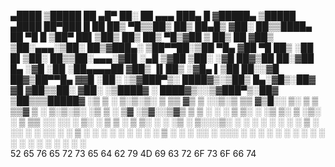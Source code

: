   ▄████  ▒█████   ██ ▄█▀ ██░ ██  ▄▄▄       ███▄    █    ▓█████▄  ▒█████    ▄████  ██▀███   █    ██ 
 ██▒ ▀█▒▒██▒  ██▒ ██▄█▒ ▓██░ ██▒▒████▄     ██ ▀█   █    ▒██▀ ██▌▒██▒  ██▒ ██▒ ▀█▒▓██ ▒ ██▒ ██  ▓██▒
▒██░▄▄▄░▒██░  ██▒▓███▄░ ▒██▀▀██░▒██  ▀█▄  ▓██  ▀█ ██▒   ░██   █▌▒██░  ██▒▒██░▄▄▄░▓██ ░▄█ ▒▓██  ▒██░
░▓█  ██▓▒██   ██░▓██ █▄ ░▓█ ░██ ░██▄▄▄▄██ ▓██▒  ▐▌██▒   ░▓█▄   ▌▒██   ██░░▓█  ██▓▒██▀▀█▄  ▓▓█  ░██░
░▒▓███▀▒░ ████▓▒░▒██▒ █▄░▓█▒░██▓ ▓█   ▓██▒▒██░   ▓██░   ░▒████▓ ░ ████▓▒░░▒▓███▀▒░██▓ ▒██▒▒▒█████▓ 
 ░▒   ▒ ░ ▒░▒░▒░ ▒ ▒▒ ▓▒ ▒ ░░▒░▒ ▒▒   ▓▒█░░ ▒░   ▒ ▒     ▒▒▓  ▒ ░ ▒░▒░▒░  ░▒   ▒ ░ ▒▓ ░▒▓░░▒▓▒ ▒ ▒ 
  ░   ░   ░ ▒ ▒░ ░ ░▒ ▒░ ▒ ░▒░ ░  ▒   ▒▒ ░░ ░░   ░ ▒░    ░ ▒  ▒   ░ ▒ ▒░   ░   ░   ░▒ ░ ▒░░░▒░ ░ ░ 
░ ░   ░ ░ ░ ░ ▒  ░ ░░ ░  ░  ░░ ░  ░   ▒      ░   ░ ░     ░ ░  ░ ░ ░ ░ ▒  ░ ░   ░   ░░   ░  ░░░ ░ ░ 
      ░     ░ ░  ░  ░    ░  ░  ░      ░  ░         ░       ░        ░ ░        ░    ░        ░  
52 65 76 65 72 73 65 64  62 79  4D 69 63 72 6F 73 6F 66 74 

